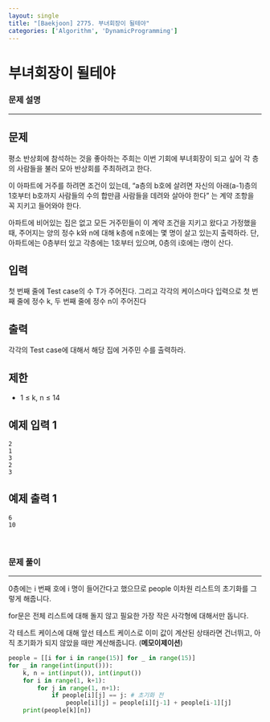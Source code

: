 ```yaml
---
layout: single
title: "[Baekjoon] 2775. 부녀회장이 될테야"
categories: ['Algorithm', 'DynamicProgramming']
---
```




# 부녀회장이 될테야

### 문제 설명

---

## 문제

평소 반상회에 참석하는 것을 좋아하는 주희는 이번 기회에 부녀회장이 되고 싶어 각 층의 사람들을 불러 모아 반상회를 주최하려고 한다.

이 아파트에 거주를 하려면 조건이 있는데, “a층의 b호에 살려면 자신의 아래(a-1)층의 1호부터 b호까지 사람들의 수의 합만큼 사람들을 데려와 살아야 한다” 는 계약 조항을 꼭 지키고 들어와야 한다.

아파트에 비어있는 집은 없고 모든 거주민들이 이 계약 조건을 지키고 왔다고 가정했을 때, 주어지는 양의 정수 k와 n에 대해 k층에 n호에는 몇 명이 살고 있는지 출력하라. 단, 아파트에는 0층부터 있고 각층에는 1호부터 있으며, 0층의 i호에는 i명이 산다.

## 입력

첫 번째 줄에 Test case의 수 T가 주어진다. 그리고 각각의 케이스마다 입력으로 첫 번째 줄에 정수 k, 두 번째 줄에 정수 n이 주어진다

## 출력

각각의 Test case에 대해서 해당 집에 거주민 수를 출력하라.

## 제한

* 1 ≤ k, n ≤ 14

## 예제 입력 1 

```
2
1
3
2
3
```

## 예제 출력 1 

```
6
10
```

<br>

### 문제 풀이

---

0층에는 i 번째 호에 i 명이 들어간다고 했으므로 people 이차원 리스트의 초기화를 그렇게 해줍니다. 

for문은 전체 리스트에 대해 돌지 않고 필요한 가장 작은 사각형에 대해서만 돕니다. 

각 테스트 케이스에 대해 앞선 테스트 케이스로 이미 값이 계산된 상태라면 건너뛰고, 아직 초기화가 되지 않았을 때만 계산해줍니다. (**메모이제이션**)

```python
people = [[i for i in range(15)] for _ in range(15)]
for _ in range(int(input())):
    k, n = int(input()), int(input())
    for i in range(1, k+1):
        for j in range(1, n+1):
            if people[i][j] == j: # 초기화 전
                people[i][j] = people[i][j-1] + people[i-1][j]
    print(people[k][n])
```

<br>

